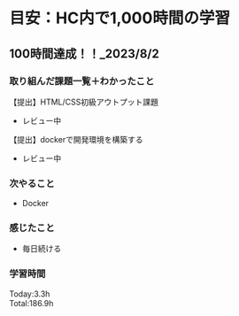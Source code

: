 # 目安：HC内で1,000時間の学習
## 100時間達成！！_2023/8/2
### 取り組んだ課題一覧＋わかったこと
【提出】HTML/CSS初級アウトプット課題
- レビュー中

【提出】dockerで開発環境を構築する
- レビュー中

### 次やること
- Docker
### 感じたこと
- 毎日続ける
### 学習時間
Today:3.3h<br>
Total:186.9h
